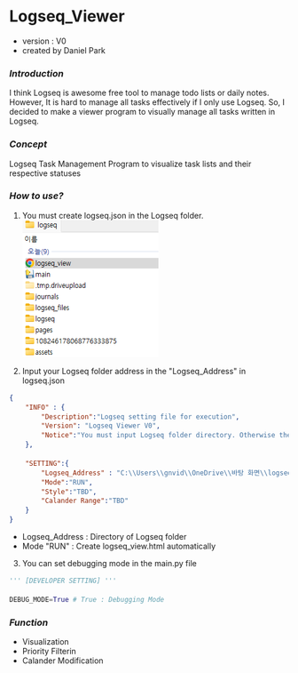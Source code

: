 # Logseq_Viewer
 - version : V0
 - created by Daniel Park


### *Introduction*

I think Logseq is awesome free tool to manage todo lists or daily notes. However, It is hard to manage all tasks effectively if I only use Logseq. So, I decided to make a viewer program to visually manage all tasks written in Logseq. 


### *Concept*

Logseq Task Management Program to visualize task lists and their respective statuses


### *How to use?*

1. You must create logseq.json in the Logseq folder.
![alt text](image.png)

2. Input your Logseq folder address in the "Logseq_Address" in logseq.json

```json
{   
    "INFO" : {
        "Description":"Logseq setting file for execution",
        "Version": "Logseq Viewer V0",
        "Notice":"You must input Logseq folder directory. Otherwise the viewer file will not be created"
    },
    
    "SETTING":{
        "Logseq_Address" : "C:\\Users\\gnvid\\OneDrive\\바탕 화면\\logseq",
        "Mode":"RUN",
        "Style":"TBD",
        "Calander Range":"TBD"
    }
}
```

- Logseq_Address : Directory of Logseq folder
- Mode "RUN" : Create logseq_view.html automatically 

3. You can set debugging mode in the main.py file

``` Python
''' [DEVELOPER SETTING] '''

DEBUG_MODE=True # True : Debugging Mode
```

### *Function*
 - Visualization
 - Priority Filterin 
 - Calander Modification

